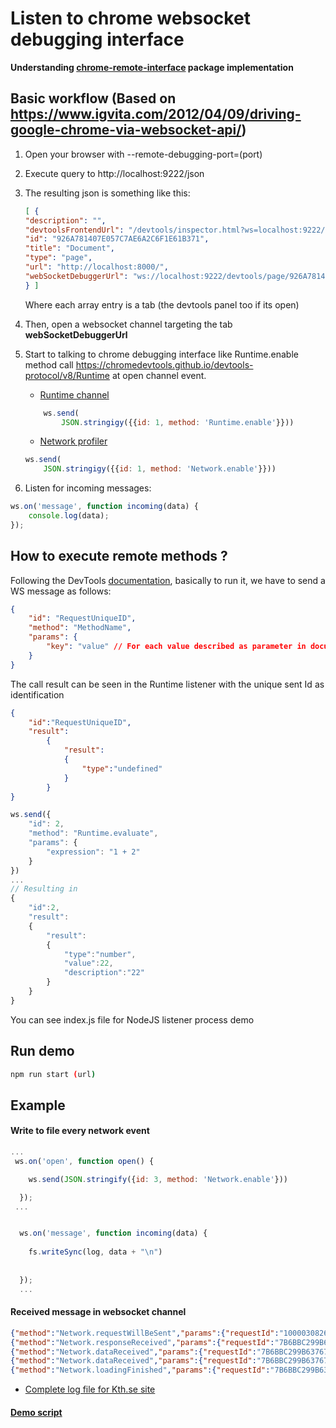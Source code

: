 
# Listen to chrome websocket debugging interface

**Understanding [chrome-remote-interface](https://github.com/cyrus-and/chrome-remote-interface/blob/master/README.md) package implementation**

## Basic workflow (Based on <https://www.igvita.com/2012/04/09/driving-google-chrome-via-websocket-api/>)


1. Open your browser with --remote-debugging-port=(port)
3. Execute query to http://localhost:9222/json
4. The resulting json is something like this:
    ```json
    [ {
    "description": "",
    "devtoolsFrontendUrl": "/devtools/inspector.html?ws=localhost:9222/devtools/page/926A781407E057C7AE6A2C6F1E61B371",
    "id": "926A781407E057C7AE6A2C6F1E61B371",
    "title": "Document",
    "type": "page",
    "url": "http://localhost:8000/",
    "webSocketDebuggerUrl": "ws://localhost:9222/devtools/page/926A781407E057C7AE6A2C6F1E61B371"
    } ]
    ```
    Where each array entry is a tab (the devtools panel too if its open)
5. Then, open a websocket channel targeting the tab **webSocketDebuggerUrl**
6. Start to talking to chrome debugging interface like Runtime.enable method call <https://chromedevtools.github.io/devtools-protocol/v8/Runtime> at open channel event.
    - [Runtime channel](https://chromedevtools.github.io/devtools-protocol/tot/Runtime) 
    ```js
        ws.send(
            JSON.stringigy({{id: 1, method: 'Runtime.enable'}}))
    ```

    - [Network profiler](https://chromedevtools.github.io/devtools-protocol/tot/Network) 
    ```js
    ws.send(
        JSON.stringigy({{id: 1, method: 'Network.enable'}}))
    ```


7. Listen for incoming messages:
```js
ws.on('message', function incoming(data) {
    console.log(data);
});
```

## How to execute remote methods ?

Following the DevTools [documentation](https://chromedevtools.github.io/devtools-protocol/v8/Profiler), basically to run it, we have to send a WS message as follows:

```json
{
    "id": "RequestUniqueID",
    "method": "MethodName",
    "params": {
        "key": "value" // For each value described as parameter in documentation
    }
}
```


The call result can be seen in the Runtime listener with the unique sent Id as identification

```json
{
    "id":"RequestUniqueID",
    "result":
        {
            "result":
            {
                "type":"undefined"
            }
        }
}
```

```js
ws.send({
    "id": 2,
    "method": "Runtime.evaluate",
    "params": {
        "expression": "1 + 2"
    }
})
...
// Resulting in
{
    "id":2,
    "result":
    {
        "result":
        {
            "type":"number",
            "value":22,
            "description":"22"
        }
    }
}
```

You can see index.js file for NodeJS listener process demo

## Run demo

```bash
npm run start (url)
```

## Example 


#### Write to file every network event
```js
...
 ws.on('open', function open() {

    ws.send(JSON.stringify({id: 3, method: 'Network.enable'}))

  });
 ...


  ws.on('message', function incoming(data) {
    
    fs.writeSync(log, data + "\n")
    
    
  });
  ...

```

#### Received message in websocket channel

```json
{"method":"Network.requestWillBeSent","params":{"requestId":"1000030826.88","loaderId":"3235B2C4912F7A6ED2399E4DBA41FC05","documentURL":"https://www.kth.se/","request":{"url":"https://www.kth.se/social/static/personal-menu/dialog-arrow.png","method":"GET","headers":{"Sec-Fetch-Mode":"no-cors","Referer":"https://www.kth.se/social/static/css/personal_menu.2103bf917fdb.css","User-Agent":"Mozilla/5.0 (Macintosh; Intel Mac OS X 10_14_3) AppleWebKit/537.36 (KHTML, like Gecko) Chrome/76.0.3809.100 Safari/537.36"},"mixedContentType":"none","initialPriority":"Low","referrerPolicy":"origin-when-cross-origin"},"timestamp":242923.625405,"wallTime":1566127870.094745,"initiator":{"type":"other"},"type":"Image","frameId":"AE2F0012EB1E27F036C1C761D8BE7BAD","hasUserGesture":false}}{"method":"Network.resourceChangedPriority","params":{"requestId":"1000030826.88","newPriority":"High","timestamp":242923.626345}}{"method":"Network.responseReceived","params":{"requestId":"1000030826.88","loaderId":"3235B2C4912F7A6ED2399E4DBA41FC05","timestamp":242923.628486,"type":"Image","response":{"url":"https://www.kth.se/social/static/personal-menu/dialog-arrow.png","status":200,"statusText":"OK","headers":{"Date":"Sat, 17 Aug 2019 13:55:20 GMT","Via":"CACHE-NS","Referrer-Policy":"origin-when-cross-origin","Last-Modified":"Thu, 18 Jul 2019 14:13:33 GMT","Server":"Apache/2.4.6 (Red Hat Enterprise Linux) OpenSSL/1.0.2k-fips mod_wsgi/4.5.18 Python/2.7","Content-Type":"image/png","Access-Control-Allow-Origin":"*","Cache-Control":"max-age=31536000","Accept-Ranges":"bytes","Content-Length":"663","Expires":"Sun, 16 Aug 2020 13:55:20 GMT"},"mimeType":"image/png","connectionReused":false,"connectionId":0,"remoteIPAddress":"130.237.28.40","remotePort":443,"fromDiskCache":true,"fromServiceWorker":false,"fromPrefetchCache":false,"encodedDataLength":0,"timing":{"requestTime":242923.626526,"proxyStart":-1,"proxyEnd":-1,"dnsStart":-1,"dnsEnd":-1,"connectStart":-1,"connectEnd":-1,"sslStart":-1,"sslEnd":-1,"workerStart":-1,"workerReady":-1,"sendStart":0.227,"sendEnd":0.227,"pushStart":0,"pushEnd":0,"receiveHeadersEnd":1.109},"protocol":"http/1.1","securityState":"secure","securityDetails":{"protocol":"TLS 1.2","keyExchange":"ECDHE_RSA","keyExchangeGroup":"P-256","cipher":"AES_256_GCM","certificateId":0,"subjectName":"ns-vip-01.sys.kth.se","sanList":["ns-vip-01.sys.kth.se","kth.se","www.kth.se"],"issuer":"TERENA SSL High Assurance CA 3","validFrom":1543795200,"validTo":1576065600,"signedCertificateTimestampList":[],"certificateTransparencyCompliance":"unknown"}},"frameId":"AE2F0012EB1E27F036C1C761D8BE7BAD"}}{"method":"Network.dataReceived","params":{"requestId":"1000030826.88","timestamp":242923.628611,"dataLength":663,"encodedDataLength":0}}{"method":"Network.loadingFinished","params":{"requestId":"1000030826.88","timestamp":242923.628081,"encodedDataLength":0,"shouldReportCorbBlocking":false}}{"method":"Inspector.detached","params":{"reason":"Render process gone."}}{ "method": "Inspector.detached", "params": { "reason": "target_closed"} }{"id":3,"result":{}}
{"method":"Network.responseReceived","params":{"requestId":"7B6BBC299B63767B4D44A0F1A01BE9F9","loaderId":"7B6BBC299B63767B4D44A0F1A01BE9F9","timestamp":242994.054668,"type":"Document","response":{"url":"https://www.kth.se/","status":200,"statusText":"","headers":{"Via":"HTTP/1.1 PageCache","ETag":"\"f4207ada4d0eaf466fbbd83d9754124b\"","X-Content-Type-Options":"nosniff","X-XSS-Protection":"1; mode=block","X-Frame-Options":"SAMEORIGIN","Content-Type":"text/html;charset=UTF-8","Content-Language":"sv-SE","Date":"Sun, 18 Aug 2019 11:32:20 GMT","Referrer-Policy":"origin-when-cross-origin","Strict-Transport-Security":"max-age=31536000","Cache-Control":"private","Content-Encoding":"gzip","Transfer-Encoding":"chunked"},"mimeType":"text/html","connectionReused":true,"connectionId":64,"remoteIPAddress":"130.237.28.40","remotePort":443,"fromDiskCache":false,"fromServiceWorker":false,"fromPrefetchCache":false,"encodedDataLength":444,"timing":{"requestTime":242994.0242,"proxyStart":-1,"proxyEnd":-1,"dnsStart":-1,"dnsEnd":-1,"connectStart":-1,"connectEnd":-1,"sslStart":-1,"sslEnd":-1,"workerStart":-1,"workerReady":-1,"sendStart":0.507,"sendEnd":0.561,"pushStart":0,"pushEnd":0,"receiveHeadersEnd":26.939},"protocol":"http/1.1","securityState":"secure","securityDetails":{"protocol":"TLS 1.2","keyExchange":"ECDHE_RSA","keyExchangeGroup":"P-256","cipher":"AES_256_GCM","certificateId":0,"subjectName":"ns-vip-01.sys.kth.se","sanList":["ns-vip-01.sys.kth.se","kth.se","www.kth.se"],"issuer":"TERENA SSL High Assurance CA 3","validFrom":1543795200,"validTo":1576065600,"signedCertificateTimestampList":[{"status":"Verified","origin":"Embedded in certificate","logDescription":"Google 'Skydiver' log","logId":"BBD9DFBC1F8A71B593942397AA927B473857950AAB52E81A909664368E1ED185","timestamp":1543830894979,"hashAlgorithm":"SHA-256","signatureAlgorithm":"ECDSA","signatureData":"30460221009A46C5AB908ECF8EECD09F0781BA2BABFE31E19055402CBE01113B4357649849022100B6FE98C70463053454759C2A7FF2E89FC1EE2036C56589300707A5E7F503FD24"},{"status":"Verified","origin":"Embedded in certificate","logDescription":"DigiCert Log Server","logId":"5614069A2FD7C2ECD3F5E1BD44B23EC74676B9BC99115CC0EF949855D689D0DD","timestamp":1543830895055,"hashAlgorithm":"SHA-256","signatureAlgorithm":"ECDSA","signatureData":"304402207E68D9E6E746325E760EB93832F2E8C135542A7DDC2FA6CF1E65372CCFCE6E5702201F2599173D94E7DF2AD8C184B2723C4DAE6B73D68099042047BB14FD89CE44CF"}],"certificateTransparencyCompliance":"compliant"}},"frameId":"AB130CEAB9C1704B0D5F8FFBA37A5E35"}}
{"method":"Network.dataReceived","params":{"requestId":"7B6BBC299B63767B4D44A0F1A01BE9F9","timestamp":242994.072804,"dataLength":65536,"encodedDataLength":0}}
{"method":"Network.dataReceived","params":{"requestId":"7B6BBC299B63767B4D44A0F1A01BE9F9","timestamp":242994.091283,"dataLength":48362,"encodedDataLength":0}}
{"method":"Network.loadingFinished","params":{"requestId":"7B6BBC299B63767B4D44A0F1A01BE9F9","timestamp":242994.052631,"encodedDataLength":20027,"shouldReportCorbBlocking":false}}

```

- [Complete log file for Kth.se site](log_demo.txt)


#### [Demo script](index.js)

